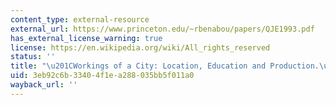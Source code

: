 ```yaml
---
content_type: external-resource
external_url: https://www.princeton.edu/~rbenabou/papers/QJE1993.pdf
has_external_license_warning: true
license: https://en.wikipedia.org/wiki/All_rights_reserved
status: ''
title: "\u201CWorkings of a City: Location, Education and Production.\u201D (PDF)"
uid: 3eb92c6b-3340-4f1e-a288-035bb5f011a0
wayback_url: ''
---
```

